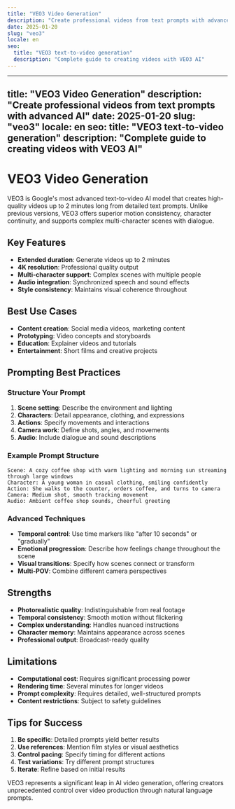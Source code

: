 ```yaml
---
title: "VEO3 Video Generation"
description: "Create professional videos from text prompts with advanced AI"
date: 2025-01-20
slug: "veo3"
locale: en
seo:
  title: "VEO3 text-to-video generation"
  description: "Complete guide to creating videos with VEO3 AI"
---
```


---
title: "VEO3 Video Generation"
description: "Create professional videos from text prompts with advanced AI"
date: 2025-01-20
slug: "veo3"
locale: en
seo:
  title: "VEO3 text-to-video generation"
  description: "Complete guide to creating videos with VEO3 AI"
---

# VEO3 Video Generation

VEO3 is Google's most advanced text-to-video AI model that creates high-quality videos up to 2 minutes long from detailed text prompts. Unlike previous versions, VEO3 offers superior motion consistency, character continuity, and supports complex multi-character scenes with dialogue.

## Key Features

- **Extended duration**: Generate videos up to 2 minutes
- **4K resolution**: Professional quality output
- **Multi-character support**: Complex scenes with multiple people
- **Audio integration**: Synchronized speech and sound effects
- **Style consistency**: Maintains visual coherence throughout

## Best Use Cases

- **Content creation**: Social media videos, marketing content
- **Prototyping**: Video concepts and storyboards
- **Education**: Explainer videos and tutorials
- **Entertainment**: Short films and creative projects

## Prompting Best Practices

### Structure Your Prompt

1. **Scene setting**: Describe the environment and lighting
2. **Characters**: Detail appearance, clothing, and expressions
3. **Actions**: Specify movements and interactions
4. **Camera work**: Define shots, angles, and movements
5. **Audio**: Include dialogue and sound descriptions

### Example Prompt Structure

```
Scene: A cozy coffee shop with warm lighting and morning sun streaming through large windows
Character: A young woman in casual clothing, smiling confidently
Action: She walks to the counter, orders coffee, and turns to camera
Camera: Medium shot, smooth tracking movement
Audio: Ambient coffee shop sounds, cheerful greeting
```

### Advanced Techniques

- **Temporal control**: Use time markers like "after 10 seconds" or "gradually"
- **Emotional progression**: Describe how feelings change throughout the scene
- **Visual transitions**: Specify how scenes connect or transform
- **Multi-POV**: Combine different camera perspectives

## Strengths

- **Photorealistic quality**: Indistinguishable from real footage
- **Temporal consistency**: Smooth motion without flickering
- **Complex understanding**: Handles nuanced instructions
- **Character memory**: Maintains appearance across scenes
- **Professional output**: Broadcast-ready quality

## Limitations

- **Computational cost**: Requires significant processing power
- **Rendering time**: Several minutes for longer videos
- **Prompt complexity**: Requires detailed, well-structured prompts
- **Content restrictions**: Subject to safety guidelines

## Tips for Success

1. **Be specific**: Detailed prompts yield better results
2. **Use references**: Mention film styles or visual aesthetics
3. **Control pacing**: Specify timing for different actions
4. **Test variations**: Try different prompt structures
5. **Iterate**: Refine based on initial results

VEO3 represents a significant leap in AI video generation, offering creators unprecedented control over video production through natural language prompts. 